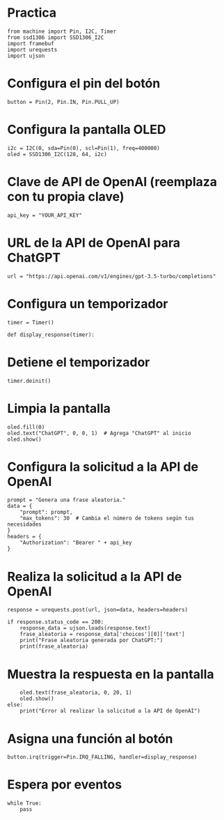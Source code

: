 # Practica
    from machine import Pin, I2C, Timer
    from ssd1306 import SSD1306_I2C
    import framebuf
    import urequests
    import ujson

# Configura el pin del botón
    button = Pin(2, Pin.IN, Pin.PULL_UP)

# Configura la pantalla OLED
    i2c = I2C(0, sda=Pin(0), scl=Pin(1), freq=400000)
    oled = SSD1306_I2C(128, 64, i2c)

# Clave de API de OpenAI (reemplaza con tu propia clave)
    api_key = "YOUR_API_KEY"

# URL de la API de OpenAI para ChatGPT
    url = "https://api.openai.com/v1/engines/gpt-3.5-turbo/completions"

# Configura un temporizador
    timer = Timer()

    def display_response(timer):
# Detiene el temporizador
    timer.deinit()

# Limpia la pantalla
    oled.fill(0)
    oled.text("ChatGPT", 0, 0, 1)  # Agrega "ChatGPT" al inicio
    oled.show()

# Configura la solicitud a la API de OpenAI
    prompt = "Genera una frase aleatoria."
    data = {
        "prompt": prompt,
        "max_tokens": 30  # Cambia el número de tokens según tus necesidades
    }
    headers = {
        "Authorization": "Bearer " + api_key
    }

# Realiza la solicitud a la API de OpenAI
    response = urequests.post(url, json=data, headers=headers)

    if response.status_code == 200:
        response_data = ujson.loads(response.text)
        frase_aleatoria = response_data['choices'][0]['text']
        print("Frase aleatoria generada por ChatGPT:")
        print(frase_aleatoria)

  # Muestra la respuesta en la pantalla
        oled.text(frase_aleatoria, 0, 20, 1)
        oled.show()
    else:
        print("Error al realizar la solicitud a la API de OpenAI")

# Asigna una función al botón
    button.irq(trigger=Pin.IRQ_FALLING, handler=display_response)

# Espera por eventos
    while True:
        pass

